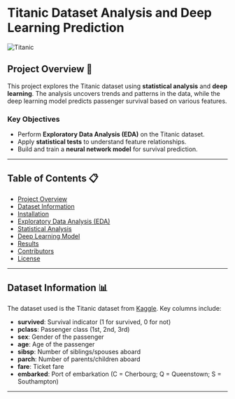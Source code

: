 # Titanic Dataset Analysis and Deep Learning Prediction

![Titanic](https://upload.wikimedia.org/wikipedia/commons/f/fd/RMS_Titanic_3.jpg)

## Project Overview 🚢
This project explores the Titanic dataset using **statistical analysis** and **deep learning**. The analysis uncovers trends and patterns in the data, while the deep learning model predicts passenger survival based on various features.

### Key Objectives
- Perform **Exploratory Data Analysis (EDA)** on the Titanic dataset.
- Apply **statistical tests** to understand feature relationships.
- Build and train a **neural network model** for survival prediction.

---

## Table of Contents 📋
- [Project Overview](#project-overview)
- [Dataset Information](#dataset-information)
- [Installation](#installation)
- [Exploratory Data Analysis (EDA)](#exploratory-data-analysis)
- [Statistical Analysis](#statistical-analysis)
- [Deep Learning Model](#deep-learning-model)
- [Results](#results)
- [Contributors](#contributors)
- [License](#license)

---

## Dataset Information 📊
The dataset used is the Titanic dataset from [Kaggle](https://www.kaggle.com/c/titanic). Key columns include:
- **survived**: Survival indicator (1 for survived, 0 for not)
- **pclass**: Passenger class (1st, 2nd, 3rd)
- **sex**: Gender of the passenger
- **age**: Age of the passenger
- **sibsp**: Number of siblings/spouses aboard
- **parch**: Number of parents/children aboard
- **fare**: Ticket fare
- **embarked**: Port of embarkation (C = Cherbourg; Q = Queenstown; S = Southampton)

---


